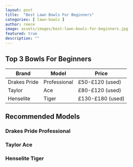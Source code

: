 ```yaml
---
layout: post
title:  "Best Lawn Bowls For Beginners"
categories: [ lawn-bowls ]
author: reece 
image: assets/images/best-lawn-bowls-for-beginners.jpg
featured: true
description: ""
---
```


## Top 3 Bowls For Beginners

<div class="overview">
  
<table>
  <thead>
    <tr>
      <th>Brand</th>
      <th>Model</th>
      <th>Price</th>
    </tr>
  </thead>
  <tbody>
    <tr>
      <td>Drakes Pride</td>
      <td>Professional</td>
      <td>£50-£120 (used)</td>
    </tr>
    <tr>
      <td>Taylor</td>
      <td>Ace</td>
      <td>£80-£120 (used)</td>
    </tr>
    <tr>
      <td>Henselite</td>
      <td>Tiger</td>
      <td>£130-£180 (used)</td>
    </tr>
  </tbody>
</table>

</div>

## Recommended Models

### Drakes Pride Professional


### Taylor Ace



### Henselite Tiger


